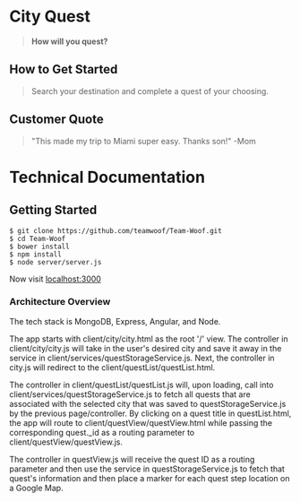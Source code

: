 # City Quest #
  > **How will you quest?**

## How to Get Started ##
  > Search your destination and complete a quest of your choosing.

## Customer Quote ##
  > "This made my trip to Miami super easy. Thanks son!" -Mom

# Technical Documentation

## Getting Started

```
$ git clone https://github.com/teamwoof/Team-Woof.git
$ cd Team-Woof
$ bower install
$ npm install
$ node server/server.js
```

Now visit [localhost:3000](http://localhost:3000/)

### Architecture Overview

The tech stack is MongoDB, Express, Angular, and Node.

The app starts with client/city/city.html as the root '/' view.
The controller in client/city/city.js will take in the user's desired city
and save it away in the service in client/services/questStorageService.js.
Next, the controller in city.js will redirect to the client/questList/questList.html.

The controller in client/questList/questList.js will, upon loading, call into
client/services/questStorageService.js to fetch all quests that are
associated with the selected city that was saved to questStorageService.js
by the previous page/controller.  By clicking on a quest title in
questList.html, the app will route to client/questView/questView.html while passing
the corresponding quest._id as a routing parameter to client/questView/questView.js.

The controller in questView.js will receive the quest ID as a routing
parameter and then use the service in questStorageService.js to fetch
that quest's information and then place a marker for each quest step location
on a Google Map.
